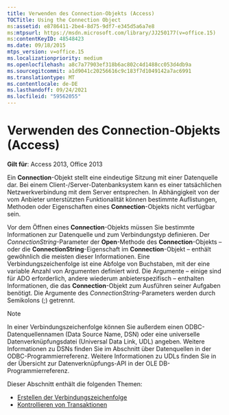```yaml
---
title: Verwenden des Connection-Objekts (Access)
TOCTitle: Using the Connection Object
ms:assetid: e8786411-2be4-8d75-9df7-e345d5a6a7e8
ms:mtpsurl: https://msdn.microsoft.com/library/JJ250177(v=office.15)
ms:contentKeyID: 48548423
ms.date: 09/18/2015
mtps_version: v=office.15
ms.localizationpriority: medium
ms.openlocfilehash: a8c7a77903ef318b6ac802c4d1488cc053d4db9a
ms.sourcegitcommit: a1d9041c20256616c9c183f7d1049142a7ac6991
ms.translationtype: MT
ms.contentlocale: de-DE
ms.lasthandoff: 09/24/2021
ms.locfileid: "59562055"
---
```

# <a name="using-the-connection-object-access"></a>Verwenden des Connection-Objekts (Access)


**Gilt für**: Access 2013, Office 2013

Ein **Connection**-Objekt stellt eine eindeutige Sitzung mit einer Datenquelle dar. Bei einem Client-/Server-Datenbanksystem kann es einer tatsächlichen Netzwerkverbindung mit dem Server entsprechen. In Abhängigkeit von der vom Anbieter unterstützten Funktionalität können bestimmte Auflistungen, Methoden oder Eigenschaften eines **Connection**-Objekts nicht verfügbar sein.

Vor dem Öffnen eines **Connection**-Objekts müssen Sie bestimmte Informationen zur Datenquelle und zum Verbindungstyp definieren. Der *ConnectionString*-Parameter der **Open**-Methode des **Connection**-Objekts – oder die **ConnectionString**-Eigenschaft im **Connection**-Objekt – enthält gewöhnlich die meisten dieser Informationen. Eine Verbindungszeichenfolge ist eine Abfolge von Buchstaben, mit der eine variable Anzahl von Argumenten definiert wird. Die Argumente – einige sind für ADO erforderlich, andere wiederum anbieterspezifisch – enthalten Informationen, die das **Connection**-Objekt zum Ausführen seiner Aufgaben benötigt. Die Argumente des *ConnectionString*-Parameters werden durch Semikolons (;) getrennt.

> [!NOTE]
> In einer Verbindungszeichenfolge können Sie außerdem einen ODBC-Datenquellennamen (Data Source Name, DSN) oder eine universelle Datenverknüpfungsdatei (Universal Data Link, UDL) angeben. Weitere Informationen zu DSNs finden Sie im Abschnitt über Datenquellen in der ODBC-Programmierreferenz. Weitere Informationen zu UDLs finden Sie in der Übersicht zur Datenverknüpfungs-API in der OLE DB-Programmierreferenz.

Dieser Abschnitt enthält die folgenden Themen:

- [Erstellen der Verbindungszeichenfolge](creating-the-connection-string.md)
- [Kontrollieren von Transaktionen](controlling-transactions.md)
